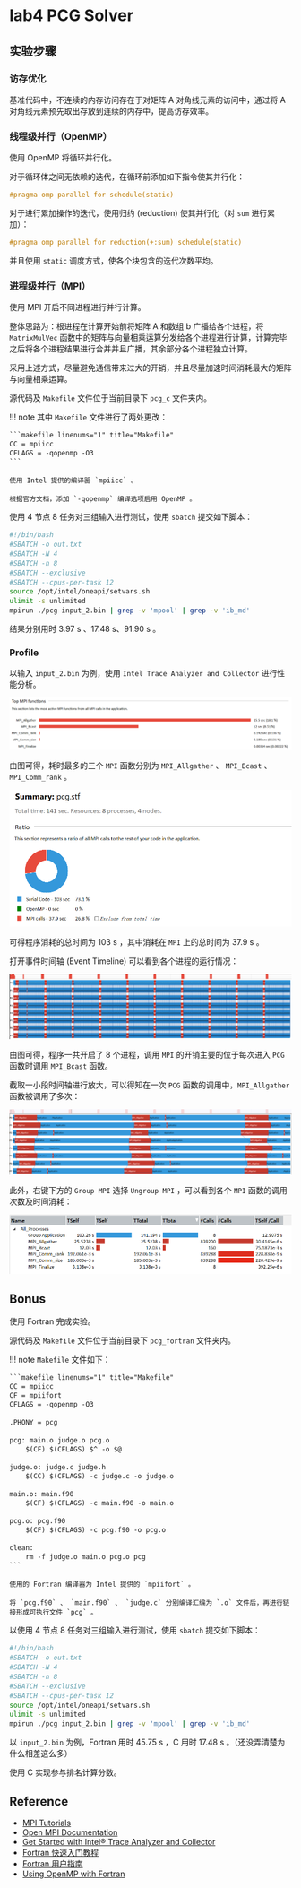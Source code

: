 # lab4 PCG Solver

## 实验步骤

### 访存优化

基准代码中，不连续的内存访问存在于对矩阵 A 对角线元素的访问中，通过将 A 对角线元素预先取出存放到连续的内存中，提高访存效率。

### 线程级并行（OpenMP）

使用 OpenMP 将循环并行化。

对于循环体之间无依赖的迭代，在循环前添加如下指令使其并行化：

```c
#pragma omp parallel for schedule(static)
```

对于进行累加操作的迭代，使用归约 (reduction) 使其并行化（对 `sum` 进行累加）：

```c
#pragma omp parallel for reduction(+:sum) schedule(static)
```

并且使用 `static` 调度方式，使各个块包含的迭代次数平均。

### 进程级并行（MPI）

使用 MPI 开启不同进程进行并行计算。

整体思路为：根进程在计算开始前将矩阵 A 和数组 b 广播给各个进程，将 `MatrixMulVec` 函数中的矩阵与向量相乘运算分发给各个进程进行计算，计算完毕之后将各个进程结果进行合并并且广播，其余部分各个进程独立计算。

采用上述方式，尽量避免通信带来过大的开销，并且尽量加速时间消耗最大的矩阵与向量相乘运算。

源代码及 `Makefile` 文件位于当前目录下 `pcg_c` 文件夹内。

!!! note
    其中 `Makefile` 文件进行了两处更改：

    ```makefile linenums="1" title="Makefile"
    CC = mpiicc
    CFLAGS = -qopenmp -O3
    ```

    使用 Intel 提供的编译器 `mpiicc` 。

    根据官方文档，添加 `-qopenmp` 编译选项启用 OpenMP 。

使用 4 节点 8 任务对三组输入进行测试，使用 `sbatch` 提交如下脚本：

```bash title="job.sh"
#!/bin/bash
#SBATCH -o out.txt
#SBATCH -N 4
#SBATCH -n 8
#SBATCH --exclusive
#SBATCH --cpus-per-task 12
source /opt/intel/oneapi/setvars.sh
ulimit -s unlimited
mpirun ./pcg input_2.bin | grep -v 'mpool' | grep -v 'ib_md'
```

结果分别用时 3.97 s 、17.48 s、91.90 s 。

### Profile

以输入 `input_2.bin` 为例，使用 `Intel Trace Analyzer and Collector` 进行性能分析。

![](../assets/img/HPC/HPC%20101%20labs/PCG/img2.png)

由图可得，耗时最多的三个 `MPI` 函数分别为 `MPI_Allgather` 、 `MPI_Bcast` 、 `MPI_Comm_rank` 。

![](../assets/img/HPC/HPC%20101%20labs/PCG/img1.png)

可得程序消耗的总时间为 103 s ，其中消耗在 `MPI` 上的总时间为 37.9 s 。

打开事件时间轴 (Event Timeline) 可以看到各个进程的运行情况：

![](../assets/img/HPC/HPC%20101%20labs/PCG/img3.png)

由图可得，程序一共开启了 8 个进程，调用 `MPI` 的开销主要的位于每次进入 `PCG` 函数时调用 `MPI_Bcast` 函数。

截取一小段时间轴进行放大，可以得知在一次 `PCG` 函数的调用中，`MPI_Allgather` 函数被调用了多次：

![](../assets/img/HPC/HPC%20101%20labs/PCG/img4.png)

此外，右键下方的 `Group MPI` 选择 `Ungroup MPI` ，可以看到各个 `MPI` 函数的调用次数及时间消耗：

![](../assets/img/HPC/HPC%20101%20labs/PCG/img5.png)

## Bonus

使用 Fortran 完成实验。

源代码及 `Makefile` 文件位于当前目录下 `pcg_fortran` 文件夹内。

!!! note
    `Makefile` 文件如下：

    ```makefile linenums="1" title="Makefile"
    CC = mpiicc
    CF = mpiifort
    CFLAGS = -qopenmp -O3

    .PHONY = pcg

    pcg: main.o judge.o pcg.o
    	$(CF) $(CFLAGS) $^ -o $@

    judge.o: judge.c judge.h
    	$(CC) $(CFLAGS) -c judge.c -o judge.o

    main.o: main.f90
    	$(CF) $(CFLAGS) -c main.f90 -o main.o

    pcg.o: pcg.f90
    	$(CF) $(CFLAGS) -c pcg.f90 -o pcg.o

    clean:
    	rm -f judge.o main.o pcg.o pcg
    ```

    使用的 Fortran 编译器为 Intel 提供的 `mpiifort` 。

    将 `pcg.f90` 、 `main.f90` 、 `judge.c` 分别编译汇编为 `.o` 文件后，再进行链接形成可执行文件 `pcg` 。

以使用 4 节点 8 任务对三组输入进行测试，使用 `sbatch` 提交如下脚本：

```bash title="job.sh"
#!/bin/bash
#SBATCH -o out.txt
#SBATCH -N 4
#SBATCH -n 8
#SBATCH --exclusive
#SBATCH --cpus-per-task 12
source /opt/intel/oneapi/setvars.sh
ulimit -s unlimited
mpirun ./pcg input_2.bin | grep -v 'mpool' | grep -v 'ib_md'
```

以 `input_2.bin` 为例，Fortran 用时 45.75 s ，C 用时 17.48 s 。（还没弄清楚为什么相差这么多）

使用 C 实现参与排名计算分数。

## Reference

- [MPI Tutorials](https://mpitutorial.com/tutorials/)
- [Open MPI Documentation](https://www.open-mpi.org/doc/)
- [Get Started with Intel® Trace Analyzer and Collector](https://www.intel.com/content/www/us/en/docs/trace-analyzer-collector/get-started-guide/2021-10/overview.html)
- [Fortran 快速入门教程](https://fortran-lang.org/zh_CN/learn/quickstart/)
- [Fortran 用户指南](https://docs.oracle.com/cd/E19205-01/820-1206/index.html)
- [Using OpenMP with Fortran](https://curc.readthedocs.io/en/latest/programming/OpenMP-Fortran.html)